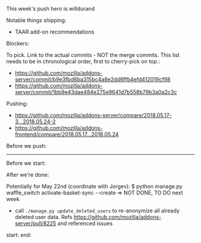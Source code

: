 This week's push hero is willdurand

Notable things shipping:

* TAAR add-on recommendations

Blockers:


To pick.  Link to the actual commits - NOT the merge commits.  This list needs
to be in chronological order, first to cherry-pick on top.:

* https://github.com/mozilla/addons-server/commit/b9e3fbd6ba315bc4a8e2dd6ffb4efd412019cf98
* https://github.com/mozilla/addons-server/commit/1bb9e43dae484e275e9641d7b558b79b3a0a2c3c

Pushing:

* https://github.com/mozilla/addons-server/compare/2018.05.17-3...2018.05.24-2
* https://github.com/mozilla/addons-frontend/compare/2018.05.17...2018.05.24




Before we push:

-------------------------------------------------------------------------------
Before we start:


After we're done:

Potentially for May 22nd (coordinate with Jorgev): $ python manage.py waffle_switch activate-basket-sync --create => NOT DONE, TO DO next week

* call `./manage.py update_deleted_users` to re-anonymize all already deleted user data. Refs https://github.com/mozilla/addons-server/pull/8225 and referenced issues

start:
end:
